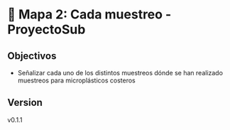 # 📓 Mapa 2: Cada muestreo - ProyectoSub

## Objectivos

- Señalizar cada uno de los distintos muestreos dónde se han realizado muestreos para microplásticos costeros

## Version

v0.1.1
